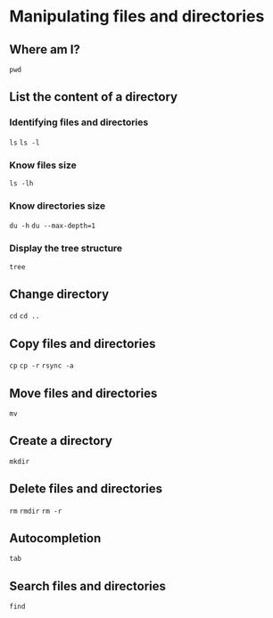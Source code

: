 ---
---

Manipulating files and directories
==================================

Where am I?
-----------

`pwd`


List the content of a directory
-------------------------------

### Identifying files and directories

`ls`
`ls -l`

### Know files size

`ls -lh`

### Know directories size

`du -h`
`du --max-depth=1`

### Display the tree structure

`tree`


Change directory
----------------

`cd`
`cd ..`


Copy files and directories
--------------------------

`cp`
`cp -r`
`rsync -a`


Move files and directories
--------------------------

`mv`


Create a directory
------------------

`mkdir`


Delete files and directories
----------------------------

`rm`
`rmdir`
`rm -r`


Autocompletion
--------------

`tab`


Search files and directories
----------------------------

`find`


